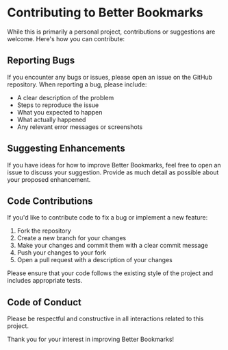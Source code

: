 # Contributing to Better Bookmarks

While this is primarily a personal project, contributions or suggestions are welcome. Here's how you can contribute:

## Reporting Bugs

If you encounter any bugs or issues, please open an issue on the GitHub repository. When reporting a bug, please include:

- A clear description of the problem
- Steps to reproduce the issue
- What you expected to happen
- What actually happened
- Any relevant error messages or screenshots

## Suggesting Enhancements

If you have ideas for how to improve Better Bookmarks, feel free to open an issue to discuss your suggestion. Provide as much detail as possible about your proposed enhancement.

## Code Contributions

If you'd like to contribute code to fix a bug or implement a new feature:

1. Fork the repository
2. Create a new branch for your changes
3. Make your changes and commit them with a clear commit message
4. Push your changes to your fork
5. Open a pull request with a description of your changes

Please ensure that your code follows the existing style of the project and includes appropriate tests.

## Code of Conduct

Please be respectful and constructive in all interactions related to this project.

Thank you for your interest in improving Better Bookmarks!